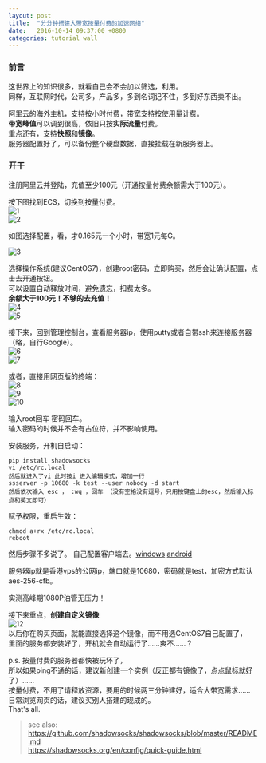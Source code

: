 ```yaml
---
layout: post
title:  "分分钟搭建大带宽按量付费的加速网络"
date:   2016-10-14 09:37:00 +0800
categories: tutorial wall
---
```


### 前言
这世界上的知识很多，就看自己会不会加以筛选，利用。  
同样，互联网时代，公司多，产品多，多到名词记不住，多到好东西卖不出。  

阿里云的海外主机，支持按小时付费，带宽支持按使用量计费。  
**带宽峰值**可以调到很高，依旧只按**实际流量**付费。  
重点还有，支持**快照**和**镜像**。  
服务器配置好了，可以备份整个硬盘数据，直接挂载在新服务器上。  

### 开干

注册阿里云并登陆，充值至少100元（开通按量付费余额需大于100元）。  

按下图找到ECS，切换到按量付费。  
![1](http://hlcdn.passby.me/blog/2016/10/14/1.png)  
![2](http://hlcdn.passby.me/blog/2016/10/14/2.png)


如图选择配置，看，才0.165元一个小时，带宽1元每G。  

![3](http://hlcdn.passby.me/blog/2016/10/14/3.png)

选择操作系统(建议CentOS7)，创建root密码，立即购买，然后会让确认配置，点击去开通按钮。  
可以设置自动释放时间，避免遗忘，扣费太多。  
**余额大于100元！不够的去充值！**  
![4](http://hlcdn.passby.me/blog/2016/10/14/4.png)  
![5](http://hlcdn.passby.me/blog/2016/10/14/5.png)

接下来，回到管理控制台，查看服务器ip，使用putty或者自带ssh来连接服务器（略，自行Google）。    
![6](http://hlcdn.passby.me/blog/2016/10/14/6.png)  
![7](http://hlcdn.passby.me/blog/2016/10/14/7.png)  

或者，直接用网页版的终端：  
![8](http://hlcdn.passby.me/blog/2016/10/14/8.png)  
![9](http://hlcdn.passby.me/blog/2016/10/14/9.png)  
![10](http://hlcdn.passby.me/blog/2016/10/14/10.png)   

输入root回车 密码回车。  
输入密码的时候并不会有占位符，并不影响使用。   

安装服务，开机自启动：  
```
pip install shadowsocks 
vi /etc/rc.local  
然后就进入了vi 此时按i 进入编辑模式，增加一行  
ssserver -p 10680 -k test --user nobody -d start  
然后依次输入 esc ， :wq ，回车 （没有空格没有逗号，只用按键盘上的esc，然后输入标点和英文即可）  
```  

赋予权限，重启生效：    
```
chmod a+rx /etc/rc.local
reboot
```  
然后步骤不多说了。 自己配置客户端去。[windows](http://hlcdn.passby.me/blog/2016/10/14/sss.windows.zip) [android](http://hlcdn.passby.me/blog/2016/10/14/sss.apk)

服务器ip就是香港vps的公网ip，端口就是10680，密码就是test，加密方式默认aes-256-cfb。  

实测高峰期1080P油管无压力！  

接下来重点，**创建自定义镜像**  
![12](http://hlcdn.passby.me/blog/2016/10/14/12.png)  
以后你在购买页面，就能直接选择这个镜像，而不用选CentOS7自己配置了，  
里面的服务都安装好了，开机就会自动运行了……爽不……？

p.s. 按量付费的服务器都快被玩坏了，  
所以如果ping不通的话，建议新创建一个实例（反正都有镜像了，点点鼠标就好了）……  
按量付费，不用了请释放资源，要用的时候两三分钟建好，适合大带宽需求……  
日常浏览网页的话，建议买别人搭建的现成的。  
That's all.


> see also:  
https://github.com/shadowsocks/shadowsocks/blob/master/README.md  
https://shadowsocks.org/en/config/quick-guide.html  